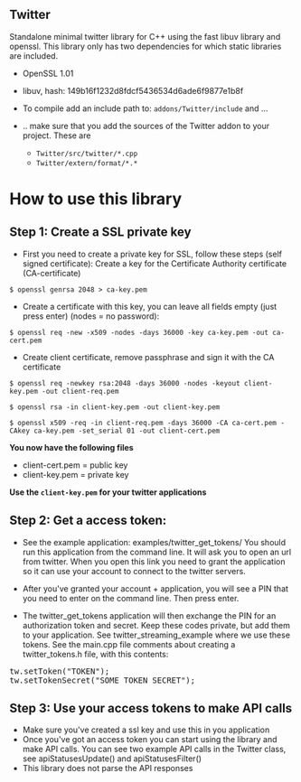 Twitter
--------
Standalone minimal twitter library for C++ using the fast libuv library and openssl. 
  This library only has two dependencies for which static libraries are included.
  - OpenSSL 1.01
  - libuv, hash: 149b16f1232d8fdcf5436534d6ade6f9877e1b8f 
  - To compile add an include path to: `addons/Twitter/include` and ...
  - .. make sure that you add the sources of the Twitter addon to your project. These are 
  
    - `Twitter/src/twitter/*.cpp`
    - `Twitter/extern/format/*.*`
  

  
    
How to use this library
========================

Step 1: Create a SSL private key
---------------------------------

- First you need to create a private key for SSL, follow these steps (self signed certificate): Create a key for the Certificate Authority certificate (CA-certificate)
   
`$ openssl genrsa 2048 > ca-key.pem`
      

- Create a certificate with this key, you can leave all fields empty (just press enter) (nodes = no password):
   
`$ openssl req -new -x509 -nodes -days 36000 -key ca-key.pem -out ca-cert.pem`
    

- Create client certificate, remove passphrase and sign it with the CA certificate
    
`$ openssl req -newkey rsa:2048 -days 36000 -nodes -keyout client-key.pem -out client-req.pem`

 `$ openssl rsa -in client-key.pem -out client-key.pem`
    
 `$ openssl x509 -req -in client-req.pem -days 36000 -CA ca-cert.pem -CAkey ca-key.pem -set_serial 01 -out client-cert.pem`
    

**You now have the following files**
  - client-cert.pem = public key
  - client-key.pem = private key

**Use the `client-key.pem` for your twitter applications**
      
Step 2: Get a access token:
----------------------------
- See the example application: examples/twitter_get_tokens/ 
  You should run this application from the command line. It will ask you to 
  open an url from twitter. When you open this link you need to 
  grant the application so it can use your account to connect to the twitter 
  servers.

- After you've granted your account + application, you will see a PIN that you 
  need to enter on the command line. Then press enter.

- The twitter_get_tokens application will then exchange the PIN for an 
  authorization token and secret. Keep these codes private, but add them 
  to your application. See twitter_streaming_example where we use these 
  tokens. See the main.cpp file comments about creating a twitter_tokens.h 
  file, with this contents:

<pre>
tw.setToken("TOKEN");
tw.setTokenSecret("SOME_TOKEN_SECRET");
</pre>


Step 3: Use your access tokens to make API calls
-------------------------------------------------
- Make sure you've created a ssl key and use this in you application 
- Once you've got an access token you can start using the library and 
  make API calls. You can see two example API calls in the Twitter class, see
  apiStatusesUpdate() and apiStatusesFilter()
- This library does not parse the API responses


